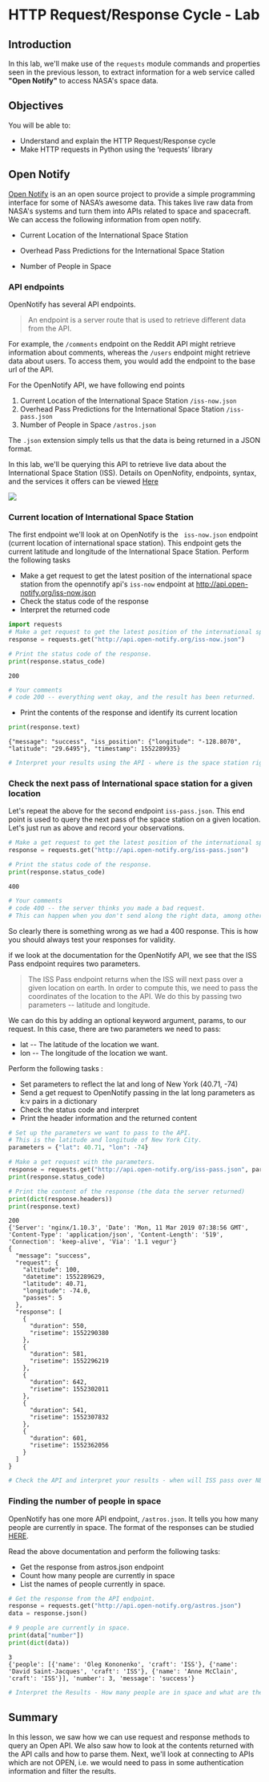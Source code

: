
# HTTP Request/Response Cycle - Lab

## Introduction 

In this lab, we'll make use of the `requests` module commands and properties seen in the previous lesson, to extract information for a web service called **"Open Notify"** to access NASA's space data. 

## Objectives

You will be able to:

* Understand and explain the HTTP Request/Response cycle
* Make HTTP requests in Python using the ‘requests’ library

## Open Notify 

[Open Notify](http://open-notify.org/)  is an an open source project to provide a simple programming interface for some of NASA’s awesome data. This takes live raw data from NASA's systems and turn them into APIs related to space and spacecraft. We can access the following information from open notify. 

* Current Location of the International Space Station

* Overhead Pass Predictions for the International Space Station

* Number of People in Space
    
### API endpoints

OpenNotify has several API endpoints. 
>An endpoint is a server route that is used to retrieve different data from the API. 

For example, the `/comments` endpoint on the Reddit API might retrieve information about comments, whereas the `/users` endpoint might retrieve data about users. To access them, you would add the endpoint to the base url of the API.

For the OpenNotify API, we have following end points 

1. Current Location of the International Space Station `/iss-now.json`
2. Overhead Pass Predictions for the International Space Station `/iss-pass.json`    
3. Number of People in Space `/astros.json`

The `.json` extension simply tells us that the data is being returned in a JSON format.

In this lab, we'll be querying this API to retrieve live data about the International Space Station (ISS). Details on OpenNofity, endpoints, syntax, and the services it offers can be viewed [Here](http://open-notify.org/Open-Notify-API/)

![](images/iss.jpg)

### Current location of International Space Station

The first endpoint we'll look at on OpenNotify is the ` iss-now.json` endpoint (current location of international space station). This endpoint gets the current latitude and longitude of the International Space Station.  Perform the following tasks 
* Make a get request to get the latest position of the international space station from the opennotify api's `iss-now` endpoint at http://api.open-notify.org/iss-now.json
* Check the status code of the response
* Interpret the returned code


```python
import requests
# Make a get request to get the latest position of the international space station from the opennotify api.
response = requests.get("http://api.open-notify.org/iss-now.json")

# Print the status code of the response.
print(response.status_code)
```

    200



```python
# Your comments 
# code 200 -- everything went okay, and the result has been returned. 
```

* Print the contents of the response and identify its current location


```python
print(response.text)
```

    {"message": "success", "iss_position": {"longitude": "-128.8070", "latitude": "29.6495"}, "timestamp": 1552289935}



```python
# Interpret your results using the API - where is the space station right now ?
```

### Check the next pass of International space station for a given location

Let's repeat the above for the second endpoint `iss-pass.json`. This end point is used to query the next pass of the space station on a given location. Let's just run as above and record your observations.


```python
# Make a get request to get the latest position of the international space station from the opennotify api.
response = requests.get("http://api.open-notify.org/iss-pass.json")

# Print the status code of the response.
print(response.status_code)
```

    400



```python
# Your comments 
# code 400 -- the server thinks you made a bad request. 
# This can happen when you don't send along the right data, among other things.
```

So clearly there is something wrong as we had a 400 response. This is how you should always test your responses for validity. 

if we look at the documentation for the OpenNotify API, we see that the ISS Pass endpoint requires two parameters.

> The ISS Pass endpoint returns when the ISS will next pass over a given location on earth. In order to compute this, we need to pass the coordinates of the location to the API. We do this by passing two parameters -- latitude and longitude.

We can do this by adding an optional keyword argument, params, to our request. In this case, there are two parameters we need to pass:

* lat -- The latitude of the location we want.
* lon -- The longitude of the location we want.

Perform the following tasks :
* Set parameters to reflect the lat and long of New York  (40.71, -74)
* Send a get request to OpenNotify passing in the lat long parameters as k:v pairs in a dictionary
* Check the status code and interpret
* Print the header information and the returned content


```python
# Set up the parameters we want to pass to the API.
# This is the latitude and longitude of New York City.
parameters = {"lat": 40.71, "lon": -74}

# Make a get request with the parameters.
response = requests.get("http://api.open-notify.org/iss-pass.json", params=parameters)
print(response.status_code)

# Print the content of the response (the data the server returned)
print(dict(response.headers))
print(response.text)
```

    200
    {'Server': 'nginx/1.10.3', 'Date': 'Mon, 11 Mar 2019 07:38:56 GMT', 'Content-Type': 'application/json', 'Content-Length': '519', 'Connection': 'keep-alive', 'Via': '1.1 vegur'}
    {
      "message": "success", 
      "request": {
        "altitude": 100, 
        "datetime": 1552289629, 
        "latitude": 40.71, 
        "longitude": -74.0, 
        "passes": 5
      }, 
      "response": [
        {
          "duration": 550, 
          "risetime": 1552290380
        }, 
        {
          "duration": 581, 
          "risetime": 1552296219
        }, 
        {
          "duration": 642, 
          "risetime": 1552302011
        }, 
        {
          "duration": 541, 
          "risetime": 1552307832
        }, 
        {
          "duration": 601, 
          "risetime": 1552362056
        }
      ]
    }
    



```python
# Check the API and interpret your results - when will ISS pass over NEW York next ?
```

### Finding the number of people in space

OpenNotify has one more API endpoint, `/astros.json`. It tells you how many people are currently in space. The format of the responses can be studied [HERE](http://open-notify.org/Open-Notify-API/People-In-Space/).

Read the above documentation and perform the following tasks:

* Get the response from astros.json endpoint
* Count how many people are currently in space
* List the names of people currently in space.


```python
# Get the response from the API endpoint.
response = requests.get("http://api.open-notify.org/astros.json")
data = response.json()

# 9 people are currently in space.
print(data["number"])
print(dict(data))

```

    3
    {'people': [{'name': 'Oleg Kononenko', 'craft': 'ISS'}, {'name': 'David Saint-Jacques', 'craft': 'ISS'}, {'name': 'Anne McClain', 'craft': 'ISS'}], 'number': 3, 'message': 'success'}



```python
# Interpret the Results - How many people are in space and what are their names 
```

## Summary 

In this lesson, we saw how we can use request and response methods to query an Open API. We also saw how to look at the contents returned with the API calls and how to parse them. Next, we'll look at connecting to APIs which are not OPEN, i.e. we would need to pass in some authentication information and filter the results. 
